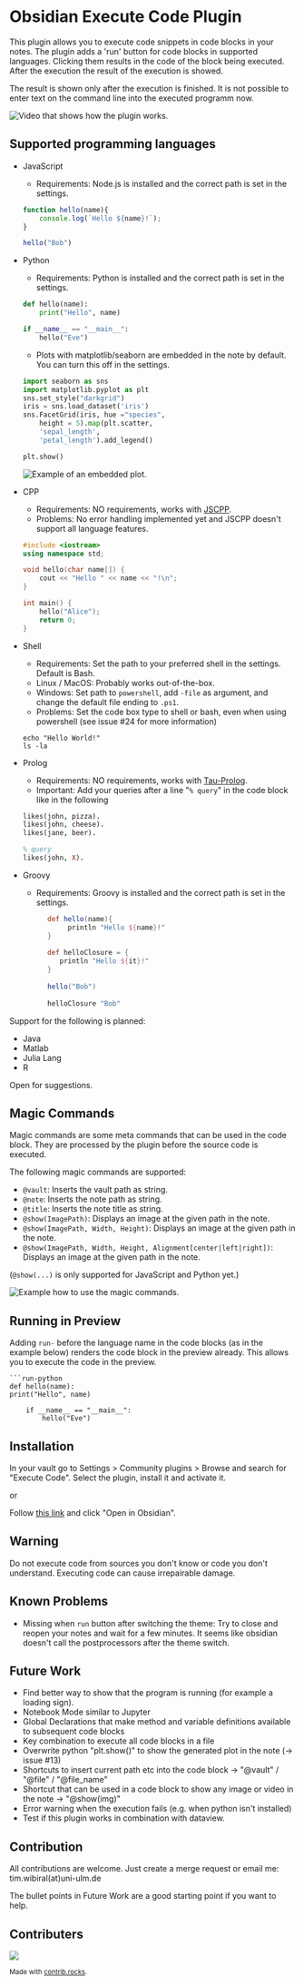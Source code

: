 # Obsidian Execute Code Plugin

This plugin allows you to execute code snippets in code blocks in your notes. The plugin adds a 'run' button for code blocks in supported languages. Clicking them results in the code of the block being executed. After the execution the result of the execution is showed. 

The result is shown only after the execution is finished. It is not possible to enter text on the command line into the executed programm now.

![Video that shows how the plugin works.](https://github.com/twibiral/obsidian-execute-code/blob/master/execute_code_example.gif?raw=true)

## Supported programming languages

- JavaScript 
    - Requirements: Node.js is installed and the correct path is set in the settings.
    ```javascript
    function hello(name){
        console.log(`Hello ${name}!`);
    }
	
    hello("Bob")
    ```

- Python
	- Requirements: Python is installed and the correct path is set in the settings.
    ```python
    def hello(name):
        print("Hello", name)

    if __name__ == "__main__":
        hello("Eve")
    ```

	- Plots with matplotlib/seaborn are embedded in the note by default. You can turn this off in the settings.
    ```python
    import seaborn as sns
    import matplotlib.pyplot as plt
    sns.set_style("darkgrid")
    iris = sns.load_dataset('iris')
    sns.FacetGrid(iris, hue ="species",
        height = 5).map(plt.scatter,
        'sepal_length',
        'petal_length').add_legend()

    plt.show()
	```
  ![Example of an embedded plot.](https://github.com/twibiral/obsidian-execute-code/blob/master/plotting_example.png?raw=true)

- CPP
	- Requirements: NO requirements, works with [JSCPP](https://github.com/felixhao28/JSCPP).
	- Problems: No error handling implemented yet and JSCPP doesn't support all language features.
    ```cpp
    #include <iostream>
    using namespace std;

    void hello(char name[]) {
        cout << "Hello " << name << "!\n";
    }

    int main() {
        hello("Alice");
        return 0;
    }
    ```
  
- Shell
    - Requirements: Set the path to your preferred shell in the settings. Default is Bash.
    - Linux / MacOS: Probably works out-of-the-box.
    - Windows: Set path to `powershell`, add `-file` as argument, and change the default file ending to ``.ps1``.
    - Problems: Set the code box type to shell or bash, even when using powershell (see issue #24 for more information)
    ```shell
    echo "Hello World!"
    ls -la
    ```
	
- Prolog
   - Requirements: NO requirements, works with [Tau-Prolog](https://github.com/tau-prolog/tau-prolog).
   - Important: Add your queries after a line "`% query`" in the code block like in the following 
    ```prolog
    likes(john, pizza).
    likes(john, cheese).
    likes(jane, beer).
	
    % query
    likes(john, X).
    ```

- Groovy
	- Requirements: Groovy is installed and the correct path is set in the settings.
  ```groovy
        def hello(name){  
             println "Hello ${name}!" 
        }  
		
        def helloClosure = {  
           println "Hello ${it}!" 
        }  
		
        hello("Bob")
		
        helloClosure "Bob"
    ```

Support for the following is planned:

- Java
- Matlab
- Julia Lang
- R

Open for suggestions.

## Magic Commands

Magic commands are some meta commands that can be used in the code block. They are processed by the plugin before the
source code is executed.

The following magic commands are supported:

- `@vault`: Inserts the vault path as string.
- `@note`: Inserts the note path as string.
- `@title`: Inserts the note title as string.
- `@show(ImagePath)`: Displays an image at the given path in the note.
- `@show(ImagePath, Width, Height)`: Displays an image at the given path in the note.
- `@show(ImagePath, Width, Height, Alignment[center|left|right])`: Displays an image at the given path in the
  note.

(`@show(...)` is only supported for JavaScript and Python yet.)

![Example how to use the magic commands.](https://github.com/twibiral/obsidian-execute-code/blob/master/magic_example.png?raw=true)

## Running in Preview

Adding `run-` before the language name in the code blocks (as in the example below) renders the code block in the
preview already.
This allows you to execute the code in the preview.

```
```run-python
def hello(name):
print("Hello", name)

    if __name__ == "__main__":
        hello("Eve")
`````` 

## Installation

In your vault go to Settings > Community plugins > Browse and search for "Execute Code". Select the plugin, install it
and activate it.

or

Follow [this link](https://obsidian.md/plugins?search=execute%20code#) and click "Open in Obsidian".

## Warning
Do not execute code from sources you don't know or code you don't understand. Executing code can cause irrepairable damage.

## Known Problems
- Missing when `run` button after switching the theme: Try to close and reopen your notes and wait for a few minutes. It seems like obsidian doesn't call the postprocessors after the theme switch.

## Future Work
- Find better way to show that the program is running (for example a loading sign).
- Notebook Mode similar to Jupyter
- Global Declarations that make method and variable definitions available to subsequent code blocks
- Key combination to execute all code blocks in a file
- Overwrite python "plt.show()" to show the generated plot in the note (-> issue #13)
- Shortcuts to insert current path etc into the code block -> "@vault" / "@file" / "@file_name"
- Shortcut that can be used in a code block to show any image or video in the note -> "@show(img)"
- Error warning when the execution fails (e.g. when python isn't installed)
- Test if this plugin works in combination with dataview.

## Contribution
All contributions are welcome. Just create a merge request or email me: tim.wibiral(at)uni-ulm.de

The bullet points in Future Work are a good starting point if you want to help.

## Contributers
<a href="https://github.com/twibiral/obsidian-execute-code/graphs/contributors">
  <img src="https://contrib.rocks/image?repo=twibiral/obsidian-execute-code" />
</a>



<sub>Made with [contrib.rocks](https://contrib.rocks).</sub>
